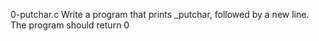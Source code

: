 0-putchar.c Write a program that prints _putchar, followed by a new line.
The program should return 0
